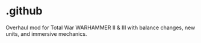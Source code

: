 # .github
Overhaul mod for Total War WARHAMMER II &amp; III with balance changes, new units, and immersive mechanics.
